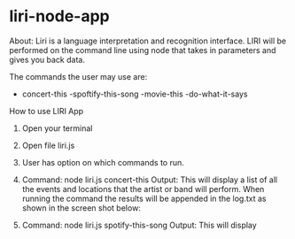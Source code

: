 # liri-node-app
About: Liri is a language interpretation and recognition interface. LIRI will be performed on the command line using node that takes in parameters and gives you back data.

The commands the user may use are:
- concert-this
-spoftify-this-song
-movie-this
-do-what-it-says

How to use LIRI App

1. Open your terminal
2. Open file liri.js 
3. User has option on which commands to run.

1. Command:
node liri.js concert-this <name of band or artist>
Output: This will display a list of all the events and locations that the artist or band will perform. When running the command the results will be appended in the log.txt as shown in the screen shot below:


2. Command: 
node liri.js spotify-this-song <name of song>
Output: This will display 
